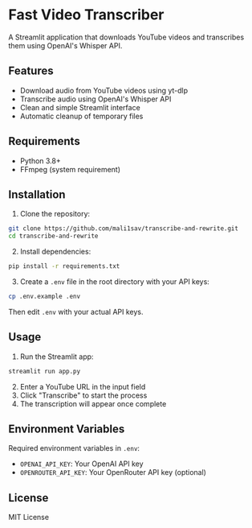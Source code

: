 # Fast Video Transcriber

A Streamlit application that downloads YouTube videos and transcribes them using OpenAI's Whisper API.

## Features

- Download audio from YouTube videos using yt-dlp
- Transcribe audio using OpenAI's Whisper API
- Clean and simple Streamlit interface
- Automatic cleanup of temporary files

## Requirements

- Python 3.8+
- FFmpeg (system requirement)

## Installation

1. Clone the repository:
```bash
git clone https://github.com/mali1sav/transcribe-and-rewrite.git
cd transcribe-and-rewrite
```

2. Install dependencies:
```bash
pip install -r requirements.txt
```

3. Create a `.env` file in the root directory with your API keys:
```bash
cp .env.example .env
```
Then edit `.env` with your actual API keys.

## Usage

1. Run the Streamlit app:
```bash
streamlit run app.py
```

2. Enter a YouTube URL in the input field
3. Click "Transcribe" to start the process
4. The transcription will appear once complete

## Environment Variables

Required environment variables in `.env`:
- `OPENAI_API_KEY`: Your OpenAI API key
- `OPENROUTER_API_KEY`: Your OpenRouter API key (optional)

## License

MIT License
